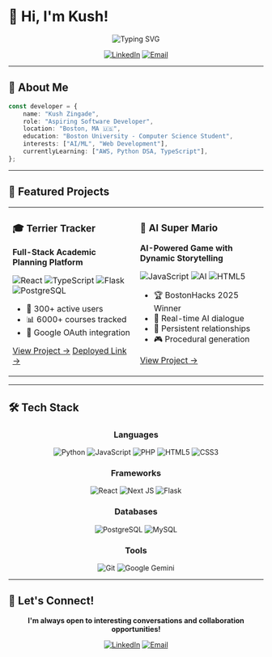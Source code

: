 # 👋 Hi, I'm Kush!

<div align="center">
  <img src="https://readme-typing-svg.herokuapp.com?font=Fira+Code&size=32&duration=3000&pause=1000&color=A855F7&center=true&vCenter=true&width=600&lines=Computer+Science+Student;Software+Engineer;Building+Cool+Stuff" alt="Typing SVG" />
</div>

<div align="center">
  
  [![LinkedIn](https://img.shields.io/badge/LinkedIn-%230077B5.svg?style=for-the-badge&logo=linkedin&logoColor=white)](https://linkedin.com/in/kush-zingade)
  [![Email](https://img.shields.io/badge/Email-D14836?style=for-the-badge&logo=gmail&logoColor=white)](mailto:kush.zingade@gmail.com)
  
</div>

---

## 🚀 About Me

```typescript
const developer = {
    name: "Kush Zingade",
    role: "Aspiring Software Developer",
    location: "Boston, MA 🇺🇸",
    education: "Boston University - Computer Science Student",
    interests: ["AI/ML", "Web Development"],
    currentlyLearning: ["AWS, Python DSA, TypeScript"],
};
```

---

## 💼 Featured Projects

<table>
<tr>
<td width="50%">

### 🎓 Terrier Tracker
**Full-Stack Academic Planning Platform**

![React](https://img.shields.io/badge/react-%2320232a.svg?style=flat&logo=react&logoColor=%2361DAFB)
![TypeScript](https://img.shields.io/badge/typescript-%23007ACC.svg?style=flat&logo=typescript&logoColor=white)
![Flask](https://img.shields.io/badge/flask-%23000.svg?style=flat&logo=flask&logoColor=white)
![PostgreSQL](https://img.shields.io/badge/postgresql-%23316192.svg?style=flat&logo=postgresql&logoColor=white)

- 🎯 300+ active users
- 📊 6000+ courses tracked
- 🔐 Google OAuth integration

[View Project →](https://github.com/ugathedev/terrier-tracker)
[Deployed Link →](https://terriertracker.vercel.app)

</td>
<td width="50%">

### 🍄 AI Super Mario
**AI-Powered Game with Dynamic Storytelling**

![JavaScript](https://img.shields.io/badge/javascript-%23323330.svg?style=flat&logo=javascript&logoColor=%23F7DF1E)
![AI](https://img.shields.io/badge/Gemini_AI-%234285F4.svg?style=flat&logo=google&logoColor=white)
![HTML5](https://img.shields.io/badge/html5-%23E34F26.svg?style=flat&logo=html5&logoColor=white)

- 🏆 BostonHacks 2025 Winner
- 🤖 Real-time AI dialogue
- 💾 Persistent relationships
- 🎮 Procedural generation

[View Project →](https://github.com/ugathedev/dynamicmariobros)

</td>
</tr>
</table>

---
## 🛠️ Tech Stack

<div align="center">

### Languages
![Python](https://img.shields.io/badge/python-3670A0?style=for-the-badge&logo=python&logoColor=ffdd54)
![JavaScript](https://img.shields.io/badge/javascript-%23323330.svg?style=for-the-badge&logo=javascript&logoColor=%23F7DF1E)
![PHP](https://img.shields.io/badge/php-%23777BB4.svg?style=for-the-badge&logo=php&logoColor=white)
![HTML5](https://img.shields.io/badge/html5-%23E34F26.svg?style=for-the-badge&logo=html5&logoColor=white)
![CSS3](https://img.shields.io/badge/css3-%231572B6.svg?style=for-the-badge&logo=css3&logoColor=white)

### Frameworks
![React](https://img.shields.io/badge/react-%2320232a.svg?style=for-the-badge&logo=react&logoColor=%2361DAFB)
![Next JS](https://img.shields.io/badge/Next-black?style=for-the-badge&logo=next.js&logoColor=white)
![Flask](https://img.shields.io/badge/flask-%23000.svg?style=for-the-badge&logo=flask&logoColor=white)

### Databases
![PostgreSQL](https://img.shields.io/badge/postgresql-%23316192.svg?style=for-the-badge&logo=postgresql&logoColor=white)
![MySQL](https://img.shields.io/badge/mysql-%234479A1.svg?style=for-the-badge&logo=mysql&logoColor=white)

### Tools
![Git](https://img.shields.io/badge/git-%23F05033.svg?style=for-the-badge&logo=git&logoColor=white)
![Google Gemini](https://img.shields.io/badge/Gemini_API-8E75B2?style=for-the-badge&logo=google&logoColor=white)

</div>

---

## 🤝 Let's Connect!

<div align="center">

**I'm always open to interesting conversations and collaboration opportunities!**

[![LinkedIn](https://img.shields.io/badge/LinkedIn-Let's_Connect-0077B5?style=for-the-badge&logo=linkedin&logoColor=white)](https://linkedin.com/in/kush-zingade)
[![Email](https://img.shields.io/badge/Email-Drop_a_Line-D14836?style=for-the-badge&logo=gmail&logoColor=white)](mailto:kush.zingade@gmail.com)

</div>
